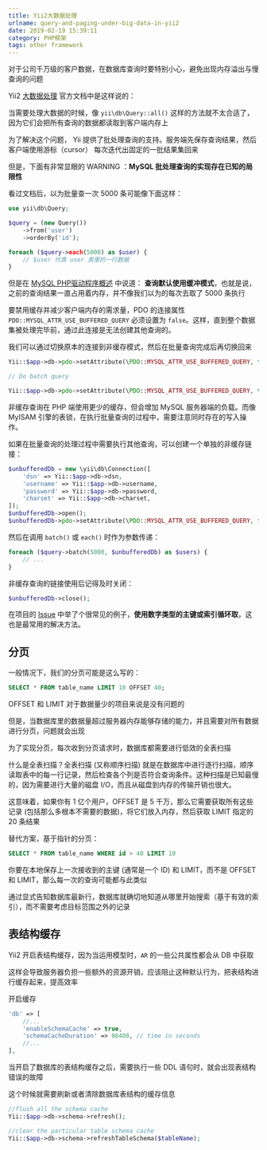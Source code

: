 ```yaml
---
title: Yii2大数据处理
urlname: query-and-paging-under-big-data-in-yii2
date: 2019-02-19 15:39:11
category: PHP框架
tags: other framework
---
```


对于公司千万级的客户数据，在数据库查询时要特别小心，避免出现内存溢出与慢查询的问题

<!-- more -->

Yii2 [大数据处理](https://www.yiiframework.com/doc/guide/2.0/en/db-query-builder#batch-query) 官方文档中是这样说的：

当需要处理大数据的时候，像 `yii\db\Query::all()` 这样的方法就不太合适了， 因为它们会把所有查询的数据都读取到客户端内存上

为了解决这个问题， Yii 提供了批处理查询的支持。服务端先保存查询结果，然后客户端使用游标（cursor） 每次迭代出固定的一批结果集回来

但是，下面有非常显眼的 WARNING ：**MySQL 批处理查询的实现存在已知的局限性**

看过文档后，以为批量查一次 5000 条可能像下面这样：

```php
use yii\db\Query;

$query = (new Query())
    ->from('user')
    ->orderBy('id');

foreach ($query->each(5000) as $user) {
    // $user 代表 user 表里的一行数据
}
```

但是在 [MySQL PHP驱动程序概述](https://secure.php.net/manual/en/mysqlinfo.concepts.buffering.php) 中说道： **查询默认使用缓冲模式**，也就是说，之前的查询结果一直占用着内存，并不像我们以为的每次去取了 5000 条执行

要禁用缓存并减少客户端内存的需求量，PDO 的连接属性 `PDO::MYSQL_ATTR_USE_BUFFERED_QUERY` 必须设置为 `false`。这样，直到整个数据集被处理完毕前，通过此连接是无法创建其他查询的。

我们可以通过切换原本的连接到非缓存模式，然后在批量查询完成后再切换回来

```php
Yii::$app->db->pdo->setAttribute(\PDO::MYSQL_ATTR_USE_BUFFERED_QUERY, false);

// Do batch query

Yii::$app->db->pdo->setAttribute(\PDO::MYSQL_ATTR_USE_BUFFERED_QUERY, true);
```

非缓存查询在 PHP 端使用更少的缓存，但会增加 MySQL 服务器端的负载。而像 MyISAM 引擎的表锁，在执行批量查询的过程中，需要注意同时存在的写入操作。

如果在批量查询的处理过程中需要执行其他查询，可以创建一个单独的非缓存链接：

```php
$unbufferedDb = new \yii\db\Connection([
    'dsn' => Yii::$app->db->dsn,
    'username' => Yii::$app->db->username,
    'password' => Yii::$app->db->password,
    'charset' => Yii::$app->db->charset,
]);
$unbufferedDb->open();
$unbufferedDb->pdo->setAttribute(\PDO::MYSQL_ATTR_USE_BUFFERED_QUERY, false);
```

然后在调用 `batch()` 或 `each()` 时作为参数传递：

```php
foreach ($query->batch(5000, $unbufferedDb) as $users) {
    // ...
}
```

非缓存查询的链接使用后记得及时关闭：

```php
$unbufferedDb->close();
```

在项目的 [Issue](https://github.com/yiisoft/yii2/issues/8420#issuecomment-296109257) 中举了个很常见的例子，**使用数字类型的主键或索引循环取**，这也是最常用的解决方法。


## 分页

一般情况下，我们的分页可能是这么写的：

```sql
SELECT * FROM table_name LIMIT 10 OFFSET 40;
```

OFFSET 和 LIMIT 对于数据量少的项目来说是没有问题的

但是，当数据库里的数据量超过服务器内存能够存储的能力，并且需要对所有数据进行分页，问题就会出现

为了实现分页，每次收到分页请求时，数据库都需要进行低效的全表扫描

什么是全表扫描？全表扫描 (又称顺序扫描) 就是在数据库中进行逐行扫描，顺序读取表中的每一行记录，然后检查各个列是否符合查询条件。这种扫描是已知最慢的，因为需要进行大量的磁盘 I/O，而且从磁盘到内存的传输开销也很大。

这意味着，如果你有 1 亿个用户，OFFSET 是 5 千万，那么它需要获取所有这些记录 (包括那么多根本不需要的数据)，将它们放入内存，然后获取 LIMIT 指定的 20 条结果

替代方案，基于指针的分页：

```sql
SELECT * FROM table_name WHERE id > 40 LIMIT 10
```

你要在本地保存上一次接收到的主键 (通常是一个 ID) 和 LIMIT，而不是 OFFSET 和 LIMIT，那么每一次的查询可能都与此类似

通过显式告知数据库最新行，数据库就确切地知道从哪里开始搜索（基于有效的索引），而不需要考虑目标范围之外的记录

## 表结构缓存

Yii2 开启表结构缓存，因为当运用模型时，`AR` 的一些公共属性都会从 DB 中获取

这样会导致服务器负担一些额外的资源开销，应该阻止这种默认行为，把表结构进行缓存起来，提高效率

开启缓存

```php
'db' => [
    //...
    'enableSchemaCache' => true,
    'schemaCacheDuration' => 86400, // time in seconds
    //...
],
```

当开启了数据库的表结构缓存之后，需要执行一些 DDL 语句时，就会出现表结构错误的故障

这个时候就需要刷新或者清除数据库表结构的缓存信息

```php
//flush all the schema cache
Yii::$app->db->schema->refresh();

//clear the particular table schema cache
Yii::$app->db->schema->refreshTableSchema($tableName);
```
